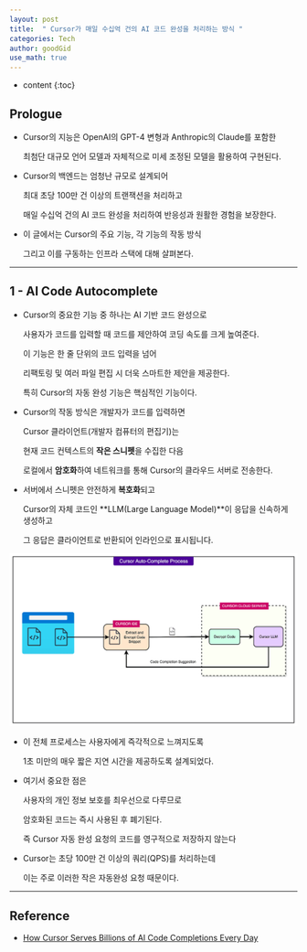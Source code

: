 ```yaml
---
layout: post
title:  " Cursor가 매일 수십억 건의 AI 코드 완성을 처리하는 방식 "
categories: Tech
author: goodGid
use_math: true
---
```

* content
{:toc}

## Prologue

* Cursor의 지능은 OpenAI의 GPT-4 변형과 Anthropic의 Claude를 포함한 

  최첨단 대규모 언어 모델과 자체적으로 미세 조정된 모델을 활용하여 구현된다.

* Cursor의 백엔드는 엄청난 규모로 설계되어 

  최대 초당 100만 건 이상의 트랜잭션을 처리하고 
  
  매일 수십억 건의 AI 코드 완성을 처리하여 반응성과 원활한 경험을 보장한다.

* 이 글에서는 Cursor의 주요 기능, 각 기능의 작동 방식

  그리고 이를 구동하는 인프라 스택에 대해 살펴본다.


---

## 1 - AI Code Autocomplete

* Cursor의 중요한 기능 중 하나는 AI 기반 코드 완성으로 

  사용자가 코드를 입력할 때 코드를 제안하여 코딩 속도를 크게 높여준다.
  
  이 기능은 한 줄 단위의 코드 입력을 넘어 
  
  리팩토링 및 여러 파일 편집 시 더욱 스마트한 제안을 제공한다.

  특히 Cursor의 자동 완성 기능은 핵심적인 기능이다.

* Cursor의 작동 방식은 개발자가 코드를 입력하면
  
  Cursor 클라이언트(개발자 컴퓨터의 편집기)는 
  
  현재 코드 컨텍스트의 **작은 스니펫**을 수집한 다음 
  
  로컬에서 **암호화**하여 네트워크를 통해 Cursor의 클라우드 서버로 전송한다.

* 서버에서 스니펫은 안전하게 **복호화**되고 

  Cursor의 자체 코드인 **LLM(Large Language Model)**이 응답을 신속하게 생성하고

  그 응답은 클라이언트로 반환되어 인라인으로 표시됩니다.

![](/assets/img/tech/How-Cursor-Serves-Billions-of-AI-Code-Completions-Every-Day_1.png)

* 이 전체 프로세스는 사용자에게 즉각적으로 느껴지도록 

  1초 미만의 매우 짧은 지연 시간을 제공하도록 설계되었다. 
  
* 여기서 중요한 점은

  사용자의 개인 정보 보호를 최우선으로 다루므로

  암호화된 코드는 즉시 사용된 후 폐기된다.
  
  즉 Cursor 자동 완성 요청의 코드를 영구적으로 저장하지 않는다 

* Cursor는 초당 100만 건 이상의 쿼리(QPS)를 처리하는데

  이는 주로 이러한 작은 자동완성 요청 때문이다.


---

## Reference

* [How Cursor Serves Billions of AI Code Completions Every Day](https://blog.bytebytego.com/p/how-cursor-serves-billions-of-ai)
